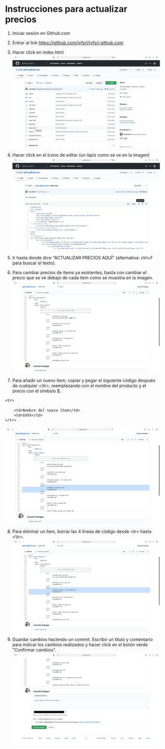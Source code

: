 # Instrucciones para actualizar precios

1. Iniciar sesión en Github.com

2. Entrar al link https://github.com/jyfsrl/jyfsrl.github.com

3. Hacer click en index.html
![alt text](instrucciones/inicio.png "Inicio de repositorio, hacer click en index.html")

4. Hacer click en el ícono de editar (un lápiz como se ve en la imagen)
![alt text](instrucciones/editar_index.png "Hacer click en editar")

5. Ir hasta donde dice "ACTUALIZAR PRECIOS AQUÍ" (alternativa: ctrl+F para buscar el 
texto).

6. Para cambiar precios de ítems ya existentes, basta con cambiar el precio que se ve 
debajo de cada ítem como se muestra en la imagen.
![alt text](instrucciones/modificar_precio.png "Basta con cambiar el precio debajo del ítem")

7. Para añadir un nuevo ítem, copiar y pegar el siguiente código después de cualquier
&lt;/tr>, reemplazando con el nombre del producto y el precio con el símbolo $.

```
<tr>

	<td>Nombre del nuevo ítem</td>
	<td>$XXX</td>	
</tr>
```

![alt text](instrucciones/agregar_items2.png "Copiar y pegar estas 4 líneas de código, luego cambiar datos del ítem.")

8. Para eliminar un ítem, borrar las 4 líneas de código desde &lt;tr> hasta &lt;\tr>.
![alt text](instrucciones/agregar_items1.png "Eliminar estas 4 líneas de código para eliminar un ítem.")

9. Guardar cambios haciendo un commit. Escribir un título y comentario para indicar los 
cambios realizados y hacer click en el botón verde "Confirmar cambios".
![alt text](instrucciones/guardar_cambios.png "Confirmar cambios.")
